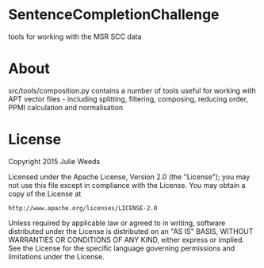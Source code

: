# SentenceCompletionChallenge
tools for working with the MSR SCC data

# About

src/tools/composition.py contains a number of tools useful for working with APT vector files - including splitting, filtering, composing, reducing order, PPMI calculation and normalisation

# License

Copyright 2015 Julie Weeds

Licensed under the Apache License, Version 2.0 (the "License");
you may not use this file except in compliance with the License.
You may obtain a copy of the License at

    http://www.apache.org/licenses/LICENSE-2.0

Unless required by applicable law or agreed to in writing, software
distributed under the License is distributed on an "AS IS" BASIS,
WITHOUT WARRANTIES OR CONDITIONS OF ANY KIND, either express or implied.
See the License for the specific language governing permissions and
limitations under the License.
